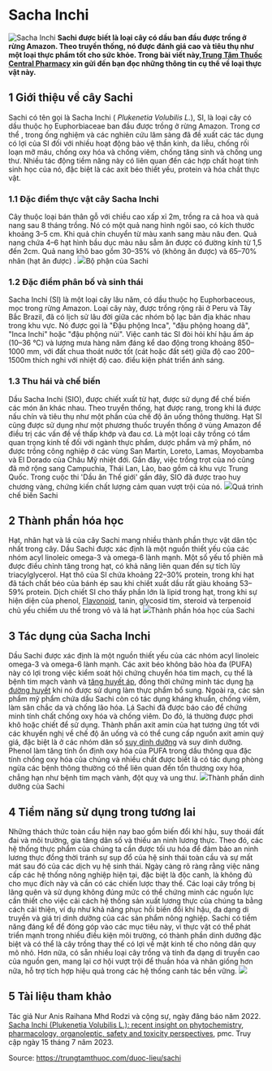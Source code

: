 # Sacha Inchi

![Sacha Inchi](https://trungtamthuoc.com/images/others/sachi-6-2023.jpg)
**Sachi được biết là loại cây có dầu ban đầu được trồng ở rừng Amazon. Theo truyền thống, nó được đánh giá cao và tiêu thụ như một loại thực phẩm tốt cho sức khỏe. Trong bài viết này,[Trung Tâm Thuốc Central Pharmacy](https://trungtamthuoc.com/ "Trung Tâm Thuốc Central Pharmacy") xin gửi đến bạn đọc những thông tin cụ thể về loại thực vật này.**
##  1 Giới thiệu về cây Sachi
Sachi có tên gọi là Sacha Inchi ( _Plukenetia Volubilis L._), SI, là loại cây có dầu thuộc họ Euphorbiaceae ban đầu được trồng ở rừng Amazon.
Trong cơ thể , trong ống nghiệm và các nghiên cứu lâm sàng đã đề xuất các tác dụng có lợi của SI đối với nhiều hoạt động bảo vệ thần kinh, da liễu, chống rối loạn mỡ máu, chống oxy hóa và chống viêm, chống tăng sinh và chống ung thư. Nhiều tác động tiềm năng này có liên quan đến các hợp chất hoạt tính sinh học của nó, đặc biệt là các axit béo thiết yếu, protein và hóa chất thực vật.
### 1.1 Đặc điểm thực vật cây Sacha Inchi
Cây thuộc loại bán thân gỗ với chiều cao xấp xỉ 2m, trồng ra cả hoa và quả nang sau 8 tháng trồng. Nó có một quả nang hình ngôi sao, có kích thước khoảng 3–5 cm. Khi quả chín chuyển từ màu xanh sang màu nâu đen. Quả nang chứa 4–6 hạt hình bầu dục màu nâu sẫm ăn được có đường kính từ 1,5 đến 2cm. Quả nang khô bao gồm 30–35% vỏ (không ăn được) và 65–70% nhân (hạt ăn được) .
![](https://trungtamthuoc.com/images/item/sachi-1.jpg)Bộ phận của Sachi
### 1.2 Đặc điểm phân bố và sinh thái
Sacha Inchi (SI) là một loại cây lâu năm, có dầu thuộc họ Euphorbaceous, mọc trong rừng Amazon. Loại cây này, được trồng rộng rãi ở Peru và Tây Bắc Brazil, đã có lịch sử lâu đời giữa các nhóm bộ lạc bản địa khác nhau trong khu vực. Nó được gọi là "Đậu phộng Inca", "đậu phộng hoang dã", "Inca Inchi" hoặc "đậu phộng núi". Việc canh tác SI đòi hỏi khí hậu ấm áp (10–36 °C) và lượng mưa hàng năm đáng kể dao động trong khoảng 850–1000 mm, với đất chua thoát nước tốt (cát hoặc đất sét) giữa độ cao 200–1500m thích nghi với nhiệt độ cao. điều kiện phát triển ánh sáng.
### 1.3 Thu hái và chế biến
Dầu Sacha Inchi (SIO), được chiết xuất từ ​​hạt, được sử dụng để chế biến các món ăn khác nhau. Theo truyền thống, hạt được rang, trong khi lá được nấu chín và tiêu thụ như một phần của chế độ ăn uống thông thường. Hạt SI cũng được sử dụng như một phương thuốc truyền thống ở vùng Amazon để điều trị các vấn đề về thấp khớp và đau cơ.
Là một loại cây trồng có tầm quan trọng kinh tế đối với ngành thực phẩm, dược phẩm và mỹ phẩm, nó được trồng công nghiệp ở các vùng San Martín, Loreto, Lamas, Moyobamba và El Dorado của Châu Mỹ nhiệt đới. Gần đây, việc trồng trọt của nó cũng đã mở rộng sang Campuchia, Thái Lan, Lào, bao gồm cả khu vực Trung Quốc. Trong cuộc thi 'Dầu ăn Thế giới' gần đây, SIO đã được trao huy chương vàng, chứng kiến ​​chất lượng cảm quan vượt trội của nó.
![](https://trungtamthuoc.com/images/item/sachi-2.jpg)Quá trình chế biến Sachi
##  2 Thành phần hóa học
Hạt, nhân hạt và lá của cây Sachi mang nhiều thành phần thực vật dân tộc nhất trong cây. Dầu Sachi được xác định là một nguồn thiết yếu của các nhóm acyl linoleic omega-3 và omega-6 lành mạnh. Một số yếu tố phiên mã được điều chỉnh tăng trong hạt, có khả năng liên quan đến sự tích lũy triacylglycerol.
Hạt thô của SI chứa khoảng 22–30% protein, trong khi hạt đã tách chất béo của bánh ép sau khi chiết xuất dầu rất giàu khoảng 53–59% protein.
Dịch chiết SI cho thấy phần lớn là lipid trong hạt, trong khi sự hiện diện của phenol, [Flavonoid](https://trungtamthuoc.com/hoat-chat/flavonoid "Flavonoid"), tanin, glycosid tim, steroid và terpenoid chủ yếu chiếm ưu thế trong vỏ và lá hạt
![](https://trungtamthuoc.com/images/item/sachi-3.jpg)Thành phần hóa học của Sachi
##  3 Tác dụng của Sacha Inchi
Dầu Sachi được xác định là một nguồn thiết yếu của các nhóm acyl linoleic omega-3 và omega-6 lành mạnh. Các axit béo không bão hòa đa (PUFA) này có lợi trong việc kiểm soát hội chứng chuyển hóa tim mạch, cụ thể là bệnh tim mạch vành và [tăng huyết áp](https://trungtamthuoc.com/bai-viet/tang-huyet-ap-thong-tin-ve-benh-danh-cho-benh-nhan "tăng huyết áp"), đồng thời chứng minh tác dụng [hạ đường huyết](https://trungtamthuoc.com/bai-viet/ha-glucose-mau "hạ đường huyết") khi nó được sử dụng làm thực phẩm bổ sung. Ngoài ra, các sản phẩm mỹ phẩm chứa dầu Sachi còn có tác dụng kháng khuẩn, chống viêm, làm săn chắc da và chống lão hóa. 
Lá Sachi đã được báo cáo để chứng minh tính chất chống oxy hóa và chống viêm. Do đó, lá thường được phơi khô hoặc chiết để sử dụng.
Thành phần axit amin của hạt tương ứng tốt với các khuyến nghị về chế độ ăn uống và có thể cung cấp nguồn axit amin quý giá, đặc biệt là ở các nhóm dân số [suy dinh dưỡng](https://trungtamthuoc.com/bai-viet/suy-dinh-duong-tre-em "suy dinh dưỡng") và suy dinh dưỡng.
Phenol làm tăng tính ổn định oxy hóa của PUFA trong dầu thông qua đặc tính chống oxy hóa của chúng và nhiều chất được biết là có tác dụng phòng ngừa các bệnh thông thường có thể liên quan đến tổn thương oxy hóa, chẳng hạn như bệnh tim mạch vành, đột quỵ và ung thư.
![](https://trungtamthuoc.com/images/item/sachi-4.jpg)Thành phần dinh dưỡng của Sachi
##  4 Tiềm năng sử dụng trong tương lai
Những thách thức toàn cầu hiện nay bao gồm biến đổi khí hậu, suy thoái đất đai và môi trường, gia tăng dân số và thiếu an ninh lương thực. Theo đó, các hệ thống thực phẩm của chúng ta cần được tối ưu hóa để đảm bảo an ninh lương thực đồng thời tránh sự sụp đổ của hệ sinh thái toàn cầu và sự mất mát sau đó của các dịch vụ hệ sinh thái. Ngày càng rõ ràng rằng việc nâng cấp các hệ thống nông nghiệp hiện tại, đặc biệt là độc canh, là không đủ cho mục đích này và cần có các chiến lược thay thế. Các loại cây trồng bị lãng quên và sử dụng không đúng mức có thể chứng minh các nguồn lực cần thiết cho việc cải cách hệ thống sản xuất lương thực của chúng ta bằng cách cải thiện, ví dụ như khả năng phục hồi biến đổi khí hậu, đa dạng di truyền và giá trị dinh dưỡng của các sản phẩm nông nghiệp.
Sachi có tiềm năng đáng kể để đóng góp vào các mục tiêu này, vì thực vật có thể phát triển mạnh trong nhiều điều kiện môi trường, có thành phần dinh dưỡng đặc biệt và có thể là cây trồng thay thế có lợi về mặt kinh tế cho nông dân quy mô nhỏ. Hơn nữa, có sẵn nhiều loại cây trồng và tính đa dạng di truyền cao của nguồn gen, mang lại cơ hội vượt trội để thuần hóa và nhân giống hơn nữa, hỗ trợ tích hợp hiệu quả trong các hệ thống canh tác bền vững.
![](https://trungtamthuoc.com/images/item/sachi-5.jpg)
##  5 Tài liệu tham khảo
Tác giả Nur Anis Raihana Mhd Rodzi và cộng sự, ngày đăng báo năm 2022. [Sacha Inchi (Plukenetia Volubilis L.): recent insight on phytochemistry, pharmacology, organoleptic, safety and toxicity perspectives](https://www.ncbi.nlm.nih.gov/pmc/articles/PMC9483583/), pmc. Truy cập ngày 15 tháng 7 năm 2023.


Source: https://trungtamthuoc.com/duoc-lieu/sachi